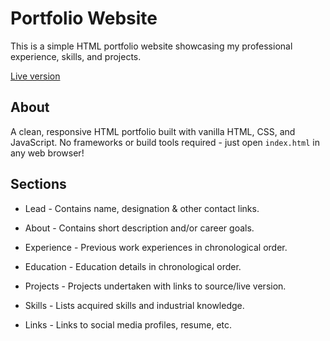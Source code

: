 

# Portfolio Website

This is a simple HTML portfolio website showcasing my professional experience, skills, and projects.

[Live version](https://tejeshwar.dev)

## About

A clean, responsive HTML portfolio built with vanilla HTML, CSS, and JavaScript. No frameworks or build tools required - just open `index.html` in any web browser!



## Sections

- Lead - Contains name, designation & other contact links.

- About - Contains short description and/or career goals.

- Experience - Previous work experiences in chronological order.

- Education - Education details in chronological order.

- Projects - Projects undertaken with links to source/live version.

- Skills - Lists acquired skills and industrial knowledge.

- Links - Links to social media profiles, resume, etc.
